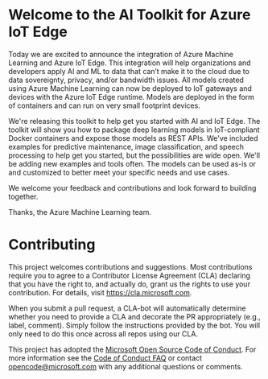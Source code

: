 # Welcome to the AI Toolkit for Azure IoT Edge

Today we are excited to announce the integration of Azure Machine Learning and Azure IoT Edge. This integration will help organizations and developers apply AI and ML to data that can’t make it to the cloud due to data sovereignty, privacy, and/or bandwidth issues. All models created using Azure Machine Learning can now be deployed to IoT gateways and devices with the Azure IoT Edge runtime. Models are deployed in the form of containers and can run on very small footprint devices.

We're releasing this toolkit to help get you started with AI and IoT Edge. The toolkit will show you how to package deep learning models in IoT-compliant Docker containers and expose those models as REST APIs. We've included examples for predictive maintenance, image classification, and speech processing to help get you started, but the possibilities are wide open. We'll be adding new examples and tools often. The models can be used as-is or and customized to better meet your specific needs and use cases. 

We welcome your feedback and contributions and look forward to building together. 

Thanks, 
    the Azure Machine Learning team. 

# Contributing

This project welcomes contributions and suggestions.  Most contributions require you to agree to a
Contributor License Agreement (CLA) declaring that you have the right to, and actually do, grant us
the rights to use your contribution. For details, visit https://cla.microsoft.com.

When you submit a pull request, a CLA-bot will automatically determine whether you need to provide
a CLA and decorate the PR appropriately (e.g., label, comment). Simply follow the instructions
provided by the bot. You will only need to do this once across all repos using our CLA.

This project has adopted the [Microsoft Open Source Code of Conduct](https://opensource.microsoft.com/codeofconduct/).
For more information see the [Code of Conduct FAQ](https://opensource.microsoft.com/codeofconduct/faq/) or
contact [opencode@microsoft.com](mailto:opencode@microsoft.com) with any additional questions or comments.

